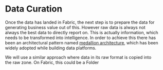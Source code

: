 # Data Curation

Once the data has landed in Fabric, the next step is to prepare the data for generating business value out of this. However raw data is always not always the best data to directly report on. This is actually information, which needs to be transformed into intelligence. In order to achieve this there has been an architectural pattern named [medallion architecture](https://learn.microsoft.com/en-us/azure/databricks/lakehouse/medallion), which has been widely adopted while building data platforms.

We will use a similar approach where data in its raw format is copied into the raw zone. On Fabric, this could be a Folder 

